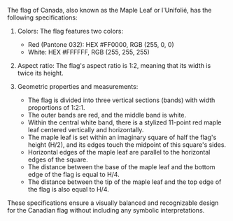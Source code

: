 The flag of Canada, also known as the Maple Leaf or l'Unifolié, has the following specifications:

1. Colors: The flag features two colors:
   - Red (Pantone 032): HEX #FF0000, RGB (255, 0, 0)
   - White: HEX #FFFFFF, RGB (255, 255, 255)

2. Aspect ratio: The flag's aspect ratio is 1:2, meaning that its width is twice its height.

3. Geometric properties and measurements:
   - The flag is divided into three vertical sections (bands) with width proportions of 1:2:1.
   - The outer bands are red, and the middle band is white.
   - Within the central white band, there is a stylized 11-point red maple leaf centered vertically and horizontally.
   - The maple leaf is set within an imaginary square of half the flag's height (H/2), and its edges touch the midpoint of this square's sides.
   - Horizontal edges of the maple leaf are parallel to the horizontal edges of the square.
   - The distance between the base of the maple leaf and the bottom edge of the flag is equal to H/4.
   - The distance between the tip of the maple leaf and the top edge of the flag is also equal to H/4.

These specifications ensure a visually balanced and recognizable design for the Canadian flag without including any symbolic interpretations.